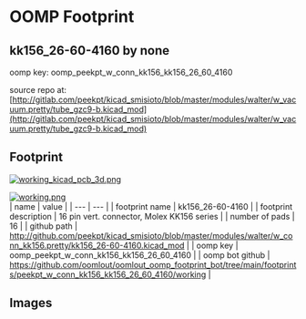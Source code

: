 # OOMP Footprint  
## kk156_26-60-4160  by none  
  
oomp key: oomp_peekpt_w_conn_kk156_kk156_26_60_4160  
  
source repo at: [http://gitlab.com/peekpt/kicad_smisioto/blob/master/modules/walter/w_vacuum.pretty/tube_gzc9-b.kicad_mod](http://gitlab.com/peekpt/kicad_smisioto/blob/master/modules/walter/w_vacuum.pretty/tube_gzc9-b.kicad_mod)  
## Footprint  
  
[![working_kicad_pcb_3d.png](working_kicad_pcb_3d_600.png)](working_kicad_pcb_3d.png)  
  
[![working.png](working_600.png)](working.png)  
| name | value | 
| --- | --- | 
| footprint name | kk156_26-60-4160 | 
| footprint description | 16 pin vert. connector, Molex KK156 series | 
| number of pads | 16 | 
| github path | http://github.com/peekpt/kicad_smisioto/blob/master/modules/walter/w_conn_kk156.pretty/kk156_26-60-4160.kicad_mod | 
| oomp key | oomp_peekpt_w_conn_kk156_kk156_26_60_4160 | 
| oomp bot github | https://github.com/oomlout/oomlout_oomp_footprint_bot/tree/main/footprints/peekpt_w_conn_kk156_kk156_26_60_4160/working | 
## Images  
